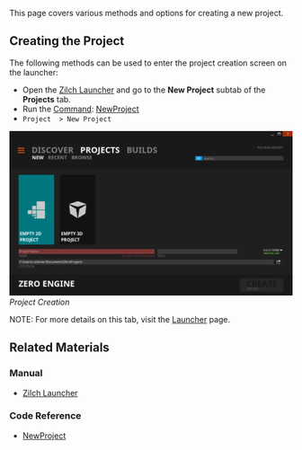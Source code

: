 This page covers various methods and options for creating a new project.


## Creating the Project

The following methods can be used to enter the project creation screen on the launcher:
* Open the [Zilch Launcher](https://github.com/ZilchEngine/ZilchDocs/blob/master/zilch_editor_documentation/zilchmanual/editor/launcher.markdown) and go to the **New Project** subtab of the **Projects** tab.
* Run  the [Command](https://github.com/ZilchEngine/ZilchDocs/blob/master/zilch_editor_documentation/zilchmanual/editor/editorcommands/commands.markdown): [NewProject](https://github.com/ZilchEngine/ZilchDocs/blob/master/code_reference/command_reference.markdown#newproject)
* `Project  > New Project`



![image](https://raw.githubusercontent.com/ZilchEngine/ZilchFiles/master/doc_files/47798.png) *Project Creation*


NOTE: For more details on this tab, visit the [Launcher](https://github.com/ZilchEngine/ZilchDocs/blob/master/zilch_editor_documentation/zilchmanual/editor/launcher.markdown#new-project) page.

 ## Related Materials
 ### Manual
- [Zilch Launcher](https://github.com/ZilchEngine/ZilchDocs/blob/master/zilch_editor_documentation/zilchmanual/editor/launcher.markdown)

 ### Code Reference
- [NewProject](https://github.com/ZilchEngine/ZilchDocs/blob/master/code_reference/command_reference.markdown#newproject) 

 